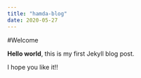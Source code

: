 ```yaml
---
title: "hamda-blog"
date: 2020-05-27
---
```


#Welcome

**Hello world**, this is my first Jekyll blog post.

I hope you like it!!
